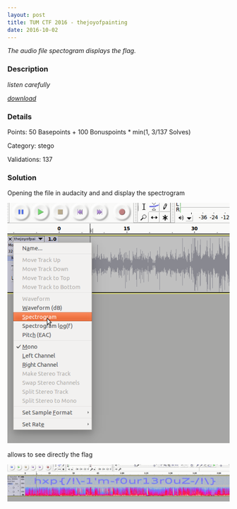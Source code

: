 ```yaml
---
layout: post
title: TUM CTF 2016 - thejoyofpainting
date: 2016-10-02
---
```


*The audio file spectogram displays the flag.*

<!--more-->

### Description

*listen carefully*

*[download](/resources/2016/tum/thejoyofpainting/thejoyofpainting.flac)*

### Details

Points:      50 Basepoints + 100 Bonuspoints * min(1, 3/137 Solves)

Category:    stego

Validations: 137

### Solution
Opening the file in audacity and and display the spectrogram

![Select spectrogram](/resources/2016/tum/thejoyofpainting/selectspectro.png)

allows to see directly the flag

![flag](/resources/2016/tum/thejoyofpainting/flag.png)
